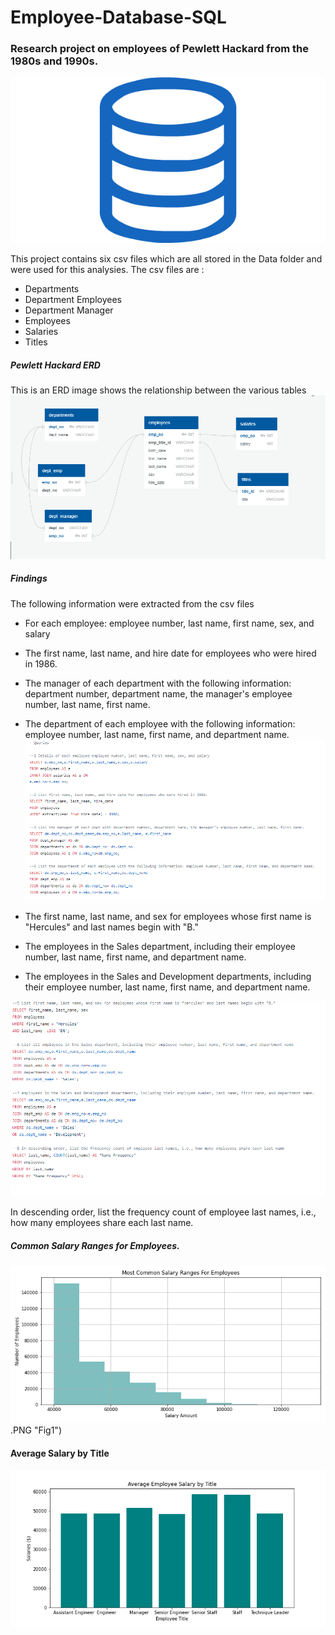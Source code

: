 # Employee-Database-SQL


### Research project on employees of Pewlett Hackard from the 1980s and 1990s.
![alt text](https://github.com/Claude-Hanfou/Employee-Database-SQL/blob/main/Image/sql.png "SQL")

This project contains six csv files which are all stored in the Data folder and were used for this analysies. The csv files are :

* Departments
* Department Employees
* Department Manager
* Employees
* Salaries
* Titles

##### Pewlett Hackard ERD
This is an ERD image shows the relationship between the various tables 
![alt text](https://github.com/Claude-Hanfou/Employee-Database-SQL/blob/main/Image/QuickDBD-Entity%20Relationship%20Diagram%20(ERD).PNG "ERD")

##### Findings
The following information were extracted from the csv files 

* For each employee: employee number, last name, first name, sex, and salary
* The first name, last name, and hire date for employees who were hired in 1986.
* The manager of each department with the following information: department number, department name, the manager's employee number, last name, first name.
* The department of each employee with the following information: employee number, last name, first name, and department name.
![alt text](https://github.com/Claude-Hanfou/Employee-Database-SQL/blob/main/Image/1-4.PNG "1-4")

* The first name, last name, and sex for employees whose first name is "Hercules" and last names begin with "B."
* The employees in the Sales department, including their employee number, last name, first name, and department name.
* The employees in the Sales and Development departments, including their employee number, last name, first name, and department name.

![alt text](https://github.com/Claude-Hanfou/Employee-Database-SQL/blob/main/Image/5-8.PNG "5-8")

In descending order, list the frequency count of employee last names, i.e., how many employees share each last name.

##### Common Salary Ranges for Employees.

![alt text](https://github.com/Claude-Hanfou/Employee-Database-SQL/blob/main/Image/figure_1.png).PNG "Fig1")

#### Average Salary by Title
![alt text](https://github.com/Claude-Hanfou/Employee-Database-SQL/blob/main/Image/figure_2.png "fIG2")
